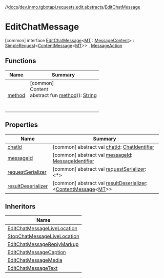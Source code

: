 //[docs](../../../index.md)/[dev.inmo.tgbotapi.requests.edit.abstracts](../index.md)/[EditChatMessage](index.md)



# EditChatMessage  
 [common] interface [EditChatMessage](index.md)<[MT](index.md) : [MessageContent](../../dev.inmo.tgbotapi.types.message.content.abstracts/-message-content/index.md)> : [SimpleRequest](../../dev.inmo.tgbotapi.requests.abstracts/-simple-request/index.md)<[ContentMessage](../../dev.inmo.tgbotapi.types.message.abstracts/-content-message/index.md)<[MT](index.md)>> , [MessageAction](../../dev.inmo.tgbotapi.CommonAbstracts.types/-message-action/index.md)   


## Functions  
  
|  Name |  Summary | 
|---|---|
| <a name="dev.inmo.tgbotapi.requests.abstracts/Request/method/#/PointingToDeclaration/"></a>[method](../../dev.inmo.tgbotapi.requests.abstracts/-request/method.md)| <a name="dev.inmo.tgbotapi.requests.abstracts/Request/method/#/PointingToDeclaration/"></a>[common]  <br>Content  <br>abstract fun [method](../../dev.inmo.tgbotapi.requests.abstracts/-request/method.md)(): [String](https://kotlinlang.org/api/latest/jvm/stdlib/kotlin/-string/index.html)  <br><br><br>|


## Properties  
  
|  Name |  Summary | 
|---|---|
| <a name="dev.inmo.tgbotapi.requests.edit.abstracts/EditChatMessage/chatId/#/PointingToDeclaration/"></a>[chatId](index.md#%5Bdev.inmo.tgbotapi.requests.edit.abstracts%2FEditChatMessage%2FchatId%2F%23%2FPointingToDeclaration%2F%5D%2FProperties%2F625018081)| <a name="dev.inmo.tgbotapi.requests.edit.abstracts/EditChatMessage/chatId/#/PointingToDeclaration/"></a> [common] abstract val [chatId](index.md#%5Bdev.inmo.tgbotapi.requests.edit.abstracts%2FEditChatMessage%2FchatId%2F%23%2FPointingToDeclaration%2F%5D%2FProperties%2F625018081): [ChatIdentifier](../../dev.inmo.tgbotapi.types/-chat-identifier/index.md)   <br>|
| <a name="dev.inmo.tgbotapi.requests.edit.abstracts/EditChatMessage/messageId/#/PointingToDeclaration/"></a>[messageId](index.md#%5Bdev.inmo.tgbotapi.requests.edit.abstracts%2FEditChatMessage%2FmessageId%2F%23%2FPointingToDeclaration%2F%5D%2FProperties%2F625018081)| <a name="dev.inmo.tgbotapi.requests.edit.abstracts/EditChatMessage/messageId/#/PointingToDeclaration/"></a> [common] abstract val [messageId](index.md#%5Bdev.inmo.tgbotapi.requests.edit.abstracts%2FEditChatMessage%2FmessageId%2F%23%2FPointingToDeclaration%2F%5D%2FProperties%2F625018081): [MessageIdentifier](../../dev.inmo.tgbotapi.types/index.md#%5Bdev.inmo.tgbotapi.types%2FMessageIdentifier%2F%2F%2FPointingToDeclaration%2F%5D%2FClasslikes%2F625018081)   <br>|
| <a name="dev.inmo.tgbotapi.requests.edit.abstracts/EditChatMessage/requestSerializer/#/PointingToDeclaration/"></a>[requestSerializer](index.md#%5Bdev.inmo.tgbotapi.requests.edit.abstracts%2FEditChatMessage%2FrequestSerializer%2F%23%2FPointingToDeclaration%2F%5D%2FProperties%2F625018081)| <a name="dev.inmo.tgbotapi.requests.edit.abstracts/EditChatMessage/requestSerializer/#/PointingToDeclaration/"></a> [common] abstract val [requestSerializer](index.md#%5Bdev.inmo.tgbotapi.requests.edit.abstracts%2FEditChatMessage%2FrequestSerializer%2F%23%2FPointingToDeclaration%2F%5D%2FProperties%2F625018081): <*>   <br>|
| <a name="dev.inmo.tgbotapi.requests.edit.abstracts/EditChatMessage/resultDeserializer/#/PointingToDeclaration/"></a>[resultDeserializer](index.md#%5Bdev.inmo.tgbotapi.requests.edit.abstracts%2FEditChatMessage%2FresultDeserializer%2F%23%2FPointingToDeclaration%2F%5D%2FProperties%2F625018081)| <a name="dev.inmo.tgbotapi.requests.edit.abstracts/EditChatMessage/resultDeserializer/#/PointingToDeclaration/"></a> [common] abstract val [resultDeserializer](index.md#%5Bdev.inmo.tgbotapi.requests.edit.abstracts%2FEditChatMessage%2FresultDeserializer%2F%23%2FPointingToDeclaration%2F%5D%2FProperties%2F625018081): <[ContentMessage](../../dev.inmo.tgbotapi.types.message.abstracts/-content-message/index.md)<[MT](index.md)>>   <br>|


## Inheritors  
  
|  Name | 
|---|
| <a name="dev.inmo.tgbotapi.requests.edit.LiveLocation/EditChatMessageLiveLocation///PointingToDeclaration/"></a>[EditChatMessageLiveLocation](../../dev.inmo.tgbotapi.requests.edit.LiveLocation/-edit-chat-message-live-location/index.md)|
| <a name="dev.inmo.tgbotapi.requests.edit.LiveLocation/StopChatMessageLiveLocation///PointingToDeclaration/"></a>[StopChatMessageLiveLocation](../../dev.inmo.tgbotapi.requests.edit.LiveLocation/-stop-chat-message-live-location/index.md)|
| <a name="dev.inmo.tgbotapi.requests.edit.ReplyMarkup/EditChatMessageReplyMarkup///PointingToDeclaration/"></a>[EditChatMessageReplyMarkup](../../dev.inmo.tgbotapi.requests.edit.ReplyMarkup/-edit-chat-message-reply-markup/index.md)|
| <a name="dev.inmo.tgbotapi.requests.edit.caption/EditChatMessageCaption///PointingToDeclaration/"></a>[EditChatMessageCaption](../../dev.inmo.tgbotapi.requests.edit.caption/-edit-chat-message-caption/index.md)|
| <a name="dev.inmo.tgbotapi.requests.edit.media/EditChatMessageMedia///PointingToDeclaration/"></a>[EditChatMessageMedia](../../dev.inmo.tgbotapi.requests.edit.media/-edit-chat-message-media/index.md)|
| <a name="dev.inmo.tgbotapi.requests.edit.text/EditChatMessageText///PointingToDeclaration/"></a>[EditChatMessageText](../../dev.inmo.tgbotapi.requests.edit.text/-edit-chat-message-text/index.md)|

